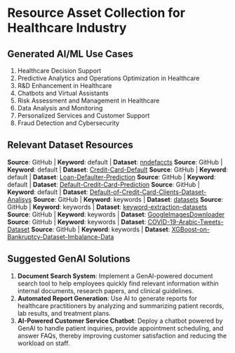# Resource Asset Collection for Healthcare Industry

## Generated AI/ML Use Cases
1. Healthcare Decision Support
2. Predictive Analytics and Operations Optimization in Healthcare
3. R&D Enhancement in Healthcare
4. Chatbots and Virtual Assistants
5. Risk Assessment and Management in Healthcare
6. Data Analysis and Monitoring
7. Personalized Services and Customer Support
8. Fraud Detection and Cybersecurity

## Relevant Dataset Resources
**Source**: GitHub | **Keyword**: default | **Dataset**: [nndefaccts](https://github.com/nnposter/nndefaccts)
**Source**: GitHub | **Keyword**: default | **Dataset**: [Credit-Card-Default](https://github.com/KaushikJais/Credit-Card-Default)
**Source**: GitHub | **Keyword**: default | **Dataset**: [Loan-Defaulter-Prediction](https://github.com/sonarsushant/Loan-Defaulter-Prediction)
**Source**: GitHub | **Keyword**: default | **Dataset**: [Default-Credit-Card-Prediction](https://github.com/robertofranceschi/Default-Credit-Card-Prediction)
**Source**: GitHub | **Keyword**: default | **Dataset**: [Default-of-Credit-Card-Clients-Dataset-Analisys](https://github.com/MatteoM95/Default-of-Credit-Card-Clients-Dataset-Analisys)
**Source**: GitHub | **Keyword**: keywords | **Dataset**: [datasets](https://github.com/unsplash/datasets)
**Source**: GitHub | **Keyword**: keywords | **Dataset**: [keyword-extraction-datasets](https://github.com/zelandiya/keyword-extraction-datasets)
**Source**: GitHub | **Keyword**: keywords | **Dataset**: [GoogleImagesDownloader](https://github.com/WuLC/GoogleImagesDownloader)
**Source**: GitHub | **Keyword**: keywords | **Dataset**: [COVID-19-Arabic-Tweets-Dataset](https://github.com/SarahAlqurashi/COVID-19-Arabic-Tweets-Dataset)
**Source**: GitHub | **Keyword**: keywords | **Dataset**: [XGBoost-on-Bankruptcy-Dataset-Imbalance-Data](https://github.com/techietrader/XGBoost-on-Bankruptcy-Dataset-Imbalance-Data)

## Suggested GenAI Solutions
1. **Document Search System**: Implement a GenAI-powered document search tool to help employees quickly find relevant information within internal documents, research papers, and clinical guidelines.
2. **Automated Report Generation**: Use AI to generate reports for healthcare practitioners by analyzing and summarizing patient records, lab results, and treatment plans.
3. **AI-Powered Customer Service Chatbot**: Deploy a chatbot powered by GenAI to handle patient inquiries, provide appointment scheduling, and answer FAQs, thereby improving customer satisfaction and reducing the workload on staff.
